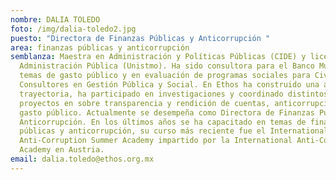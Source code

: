 ```yaml
---
nombre: DALIA TOLEDO
foto: /img/dalia-toledo2.jpg
puesto: "Directora de Finanzas Públicas y Anticorrupción "
area: finanzas públicas y anticorrupción
semblanza: Maestra en Administración y Políticas Públicas (CIDE) y licenciada en
  Administración Pública (Unistmo). Ha sido consultora para el Banco Mundial en
  temas de gasto público y en evaluación de programas sociales para Civicus,
  Consultores en Gestión Pública y Social. En Ethos ha construido una amplia
  trayectoria, ha participado en investigaciones y coordinado distintos
  proyectos en sobre transparencia y rendición de cuentas, anticorrupción y
  gasto público. Actualmente se desempeña como Directora de Finanzas Públicas y
  Anticorrupción. En los últimos años se ha capacitado en temas de finanzas
  públicas y anticorrupción, su curso más reciente fue el International
  Anti-Corruption Summer Academy impartido por la International Anti-Corruption
  Academy en Austria.
email: dalia.toledo@ethos.org.mx
---
```

